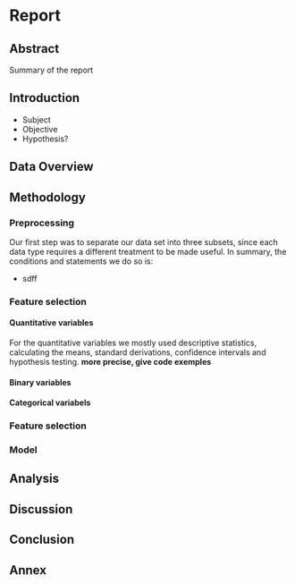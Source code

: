 # Report
## Abstract
Summary of the report
## Introduction
- Subject
- Objective
- Hypothesis?
## Data Overview
## Methodology

### Preprocessing
  Our first step was to separate our data set into three subsets, since each data type requires a different treatment to be made useful. 
  In summary, the conditions and statements we do so is: 
- sdff
  
  
### Feature selection

#### Quantitative variables
  For the quantitative variables we mostly used descriptive statistics, calculating the means, standard derivations, confidence intervals and hypothesis testing. 
**more precise, give code exemples**
#### Binary variables

#### Categorical variabels

### Feature selection
### Model
## Analysis
## Discussion
## Conclusion
## Annex
